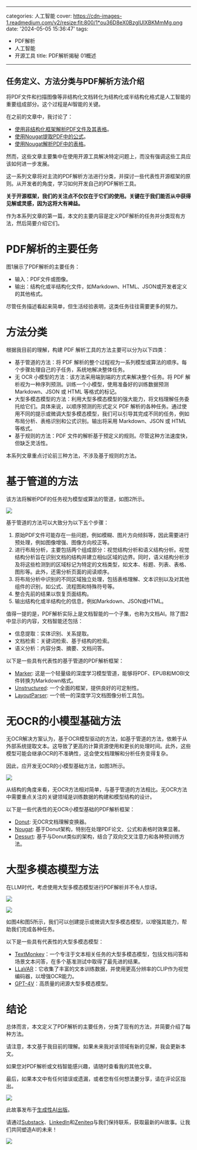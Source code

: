 
---
categories: 人工智能
cover: https://cdn-images-1.readmedium.com/v2/resize:fit:800/1*ou36D8eX0BzglUlXBKMmMg.png
date: '2024-05-05 15:36:47'
tags:
  - PDF解析
  - 人工智能
  - 开源工具
title: PDF解析揭秘 01概述

---


## 任务定义、方法分类与PDF解析方法介绍

将PDF文件和扫描图像等非结构化文档转化为结构化或半结构化格式是人工智能的重要组成部分。这个过程是AI智能的关键。

在之前的文章中，我讨论了：

* [使用非结构化框架解析PDF文件及其表格](https://pub.towardsai.net/advanced-rag-02-unveiling-pdf-parsing-b84ae866344e)。
* [使用Nougat提取PDF中的公式](https://readmedium.com/unveiling-pdf-parsing-how-to-extract-formulas-from-scientific-pdf-papers-a8f126f3511d)。
* [使用Nougat解析PDF中的表格](https://ai.plainenglish.io/advanced-rag-07-exploring-rag-for-tables-5c3fc0de7af6)。

然而，这些文章主要集中在使用开源工具解决特定问题上，而没有强调这些工具应该如何进一步发展。

这一系列文章将对主流的PDF解析方法进行分类，并探讨一些代表性开源框架的原则。从开发者的角度，学习如何开发自己的PDF解析工具。

**关于开源框架，我们的关注点不仅仅在于它们的使用。关键在于我们能否从中获得见解或灵感，因为这将大有裨益。**

作为本系列文章的第一篇，本文的主要内容是定义PDF解析的任务并分类现有方法，然后简要介绍它们。

# PDF解析的主要任务

图1展示了PDF解析的主要任务：



* 输入：PDF文件或图像。
* 输出：结构化或半结构化文件，如Markdown、HTML、JSON或开发者定义的其他格式。

尽管任务描述看起来简单，但生活经验表明，这类任务往往需要更多的努力。

# 方法分类

根据我目前的理解，构建 PDF 解析工具的方法主要可以分为以下四类：

* 基于管道的方法：将 PDF 解析的整个过程视为一系列模型或算法的顺序。每个步骤处理自己的子任务，系统地解决整体任务。
* 无 OCR 小模型的方法：该方法采用端到端的方式来解决整个任务。将 PDF 解析视为一种序列预测。训练一个小模型，使用准备好的训练数据预测 Markdown、JSON 或 HTML 等格式的标记。
* 大型多模态模型的方法：利用大型多模态模型的强大能力，将文档理解任务委托给它们。具体来说，以顺序预测的形式定义 PDF 解析的各种任务。通过使用不同的提示或微调大型多模态模型，我们可以引导其完成不同的任务，例如布局分析、表格识别和公式识别。输出将采用 Markdown、JSON 或 HTML 等格式。
* 基于规则的方法：PDF 文件的解析基于预定义的规则。尽管这种方法速度快，但缺乏灵活性。

本系列文章重点讨论前三种方法，不涉及基于规则的方法。

# 基于管道的方法

该方法将解析PDF的任务视为模型或算法的管道，如图2所示。

![](https://cdn-images-1.readmedium.com/v2/resize:fit:800/1*Zb70yA4XBTL5k18GXDjlJg.png)

基于管道的方法可以大致分为以下五个步骤：

1. 原始PDF文件可能存在一些问题，例如模糊、图片方向倾斜等，因此需要进行预处理，例如图像增强、图像方向校正等。
2. 进行布局分析，主要包括两个组成部分：视觉结构分析和语义结构分析。视觉结构分析旨在识别文档的结构并建立相似区域的边界。同时，语义结构分析涉及将这些检测到的区域标记为特定的文档类型，如文本、标题、列表、表格、图形等。此外，还需分析页面的阅读顺序。
3. 将布局分析中识别的不同区域独立处理，包括表格理解、文本识别以及对其他组件的识别，如公式、流程图和特殊符号等。
4. 整合先前的结果以恢复页面结构。
5. 输出结构化或半结构化的信息，例如Markdown、JSON或HTML。

值得一提的是，PDF解析实际上是文档智能的一个子集，也称为文档AI。除了图2中显示的内容，文档智能还包括：

* 信息提取：实体识别、关系提取。
* 文档检索：关键词检索、基于结构的检索。
* 语义分析：内容分类、摘要、文档问答。

以下是一些具有代表性的基于管道的PDF解析框架：

* [Marker](https://github.com/VikParuchuri/marker/): 这是一个轻量级的深度学习模型管道，能够将PDF、EPUB和MOBI文件转换为Markdown格式。
* [Unstructured](https://github.com/Unstructured-IO/unstructured): 一个全面的框架，提供良好的可定制性。
* [LayoutParser](https://arxiv.org/pdf/2103.15348): 一个统一的深度学习文档图像分析工具包。

# 无OCR的小模型基础方法

无OCR解决方案认为，基于OCR模型驱动的方法，如基于管道的方法，依赖于从外部系统提取文本。这导致了更高的计算资源使用和更长的处理时间。此外，这些模型可能会继承OCR的不准确性，这会使文档理解和分析任务变得复杂。

因此，应开发无OCR的小模型基础方法，如图3所示。

![](https://cdn-images-1.readmedium.com/v2/resize:fit:800/1*Z1dp1rO__2bcmvDp-ua6QA.png)

从结构的角度来看，无OCR方法相对简单，与基于管道的方法相比。无OCR方法中需要重点关注的关键领域是训练数据的构建和模型结构的设计。

以下是一些代表性的无OCR小模型基础的PDF解析框架：

* [Donut](https://arxiv.org/pdf/2111.15664): 无OCR文档理解变换器。
* [Nougat](https://arxiv.org/pdf/2308.13418): 基于Donut架构，特别在处理PDF论文、公式和表格时效果显著。
* [Dessurt](https://arxiv.org/pdf/2203.16618): 基于与Donut类似的架构，结合了双向交叉注意力和各种预训练方法。

# 大型多模态模型方法

在LLM时代，考虑使用大型多模态模型进行PDF解析并不令人惊讶。

![](https://cdn-images-1.readmedium.com/v2/resize:fit:800/1*mvD6HW1eDDKAa87QTlTfoQ.png)

![](https://cdn-images-1.readmedium.com/v2/resize:fit:800/1*ASFnXulSylvMzwKEGu9BQw.png)

如图4和图5所示，我们可以创建提示或微调大型多模态模型，以增强其能力，帮助我们完成各种任务。

以下是一些具有代表性的大型多模态模型：

* [TextMonkey](https://arxiv.org/pdf/2403.04473)：一个专注于文本相关任务的大型多模态模型，包括文档问答和场景文本问答，在多个基准测试中取得了最先进的结果。
* [LLaVAR](https://arxiv.org/pdf/2306.17107)：它收集了丰富的文本训练数据，并使用更高分辨率的CLIP作为视觉编码器，以增强OCR能力。
* [GPT-4V](https://openai.com/index/gpt-4v-system-card)：高质量的闭源大型多模态模型。

# 结论

总体而言，本文定义了PDF解析的主要任务，分类了现有的方法，并简要介绍了每种方法。

请注意，本文基于我目前的理解。如果未来我对该领域有新的见解，我会更新本文。

如果您对PDF解析或文档智能感兴趣，请随时查看我的其他文章。

最后，如果本文中有任何错误或遗漏，或者您有任何想法要分享，请在评论区指出。

![](https://cdn-images-1.readmedium.com/v2/resize:fit:800/0*w6BFkLYovdnIALzz.png)

此故事发布于[生成性AI出版](https://generativeai.pub/)。

请通过[Substack](https://www.generativeaipub.com/)、[LinkedIn](https://www.linkedin.com/company/generative-ai-publication)和[Zeniteq](https://www.zeniteq.com/)与我们保持联系，获取最新的AI故事。让我们共同塑造AI的未来！

![](https://cdn-images-1.readmedium.com/v2/resize:fit:800/0*i5vAOSJ0mWP_EVtb.png)
